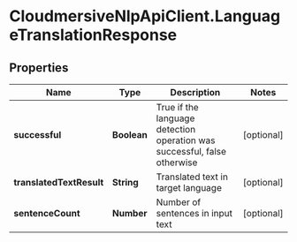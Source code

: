 # CloudmersiveNlpApiClient.LanguageTranslationResponse

## Properties
Name | Type | Description | Notes
------------ | ------------- | ------------- | -------------
**successful** | **Boolean** | True if the language detection operation was successful, false otherwise | [optional] 
**translatedTextResult** | **String** | Translated text in target language | [optional] 
**sentenceCount** | **Number** | Number of sentences in input text | [optional] 


